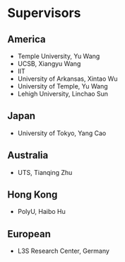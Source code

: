 # Supervisors


## America
- Temple University, Yu Wang
- UCSB, Xiangyu Wang
- IIT
- University of Arkansas, Xintao Wu
- University of Temple, Yu Wang
- Lehigh University, Linchao Sun

## Japan
- University of Tokyo, Yang Cao


## Australia
- UTS, Tianqing Zhu


## Hong Kong
- PolyU, Haibo Hu


## European
- L3S Research Center, Germany
